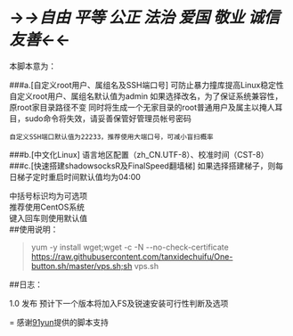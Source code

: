 #	→_→自由 平等 公正 法治 爱国 敬业 诚信 友善←_←

本脚本意为：

###a.[自定义root用户、属组名及SSH端口号]
	可防止暴力撞库提高Linux稳定性
	自定义root用户、属组名默认值为admin
	如果选择改名，为了保证系统兼容性，原root家目录路径不变
	同时将生成一个无家目录的root普通用户及属主以掩人耳目，sudo命令将失效，请妥善保管好管理员帐号密码

	自定义SSH端口默认值为22233，推荐使用大端口号，可减小盲扫概率
###b.[中文化Linux]
	语言地区配置（zh_CN.UTF-8）、校准时间（CST-8）
###c.[快速搭建shadowsocksR及FinalSpeed翻墙梯]
	如果选择搭建梯子，则每日梯子定时重启时间默认值均为04:00

中括号标识均为可选项<br>
推荐使用CentOS系统<br>
键入回车则使用默认值<br>
##使用说明：
>	 yum -y install wget;wget -c -N --no-check-certificate https://raw.githubusercontent.com/tanxidechuifu/One-button.sh/master/vps.sh;sh vps.sh

##日志：

1.0 发布  预计下一个版本将加入FS及锐速安装可行性判断及选项

=
感谢[91yun](https://github.com/91yun)提供的脚本支持<br>
